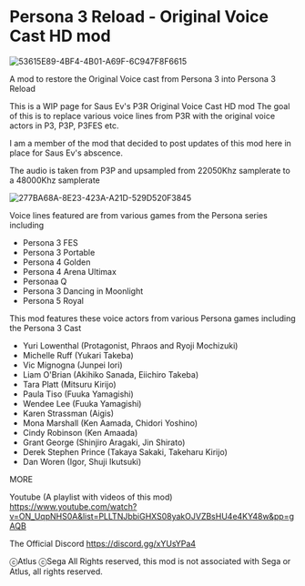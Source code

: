 # Persona 3 Reload - Original Voice Cast HD mod
![53615E89-4BF4-4B01-A69F-6C947F8F6615](https://github.com/user-attachments/assets/c98b275f-1722-4117-8e2c-0c5b0a9bfdb0)

A mod to restore the Original Voice cast from Persona 3 into Persona 3 Reload

This is a WIP page for Saus Ev's P3R Original Voice Cast HD mod
The goal of this is to replace various voice lines from P3R with the original voice actors in P3, P3P, P3FES etc.

I am a member of the mod that decided to post updates of this mod here in place for Saus Ev's abscence.

The audio is taken from P3P and upsampled from 22050Khz samplerate to a 48000Khz samplerate

![277BA68A-8E23-423A-A21D-529D520F3845](https://github.com/user-attachments/assets/a22f5203-5d08-47ce-8d72-5ba6b50d7800)


Voice lines featured are from various games from the Persona series including
- Persona 3 FES
- Persona 3 Portable
- Persona 4 Golden
- Persona 4 Arena Ultimax
- Personaa Q
- Persona 3 Dancing in Moonlight
- Persona 5 Royal

This mod features these voice actors from various Persona games including the Persona 3 Cast
- Yuri Lowenthal (Protagonist, Phraos and Ryoji Mochizuki)
- Michelle Ruff (Yukari Takeba)
- Vic Mignogna (Junpei Iori)
- Liam O'Brian (Akihiko Sanada, Eiichiro Takeba)
- Tara Platt (Mitsuru Kirijo)
- Paula Tiso (Fuuka Yamagishi)
- Wendee Lee (Fuuka Yamagishi)
- Karen Strassman (Aigis)
- Mona Marshall (Ken Aamada, Chidori Yoshino)
- Cindy Robinson (Ken Amaada)
- Grant George (Shinjiro Aragaki, Jin Shirato)
- Derek Stephen Prince (Takaya Sakaki, Takeharu Kirijo)
- Dan Woren (Igor, Shuji Ikutsuki)

MORE

Youtube (A playlist with videos of this mod)
https://www.youtube.com/watch?v=ON_UqpNHS0A&list=PLLTNJbbiGHXS08yakOJVZBsHU4e4KY48w&pp=gAQB

The Official Discord
https://discord.gg/xYUsYPa4 

ⓒAtlus ⓒSega All Rights reserved, this mod is not associated with Sega or Atlus, all rights reserved.

